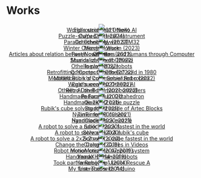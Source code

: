 # Works




<div style="text-align:center; line-height:0;">
<div class="eye_catch">
    <a href="./egaroucid/">
        <img class="img" src="img/egaroucid.png"/>
        <div class="mask">
            <div class="caption">Egaroucid (2021-Now)<br>World's strongest Othello AI</div>
        </div>
    </a>
</div>
<div class="eye_catch">
    <a href="./cuyu_series/">
        <img class="img" src="img/cuyu_series.png"/>
        <div class="mask">
            <div class="caption">CuYu (2021-2024)<br>Puzzle-shaped musical instrument</div>
        </div>
    </a>
</div>


<div class="eye_catch">
    <a href="./cotechnology/">
        <img class="img" src="img/cotechnology.png"/>
        <div class="mask">
            <div class="caption">Cotechnology (2023)<br>Parallel Othello AI with STM32</div>
        </div>
    </a>
</div>

<div class="eye_catch">
    <a href="./winter_cherry_blossom/">
        <img class="img" src="img/winter_cherry_blossom.png"/>
        <div class="mask">
            <div class="caption">Winter Cherry Blossom (2023)<br>Mizuhiki Work</div>
        </div>
    </a>
</div>

<div class="eye_catch">
    <a href="./past_now_future/">
        <img class="img" src="img/past_now_future.png"/>
        <div class="mask">
            <div class="caption">Past/Now/Future (2022)<br>Articles about relation between computers and humans through Computer Othello</div>
        </div>
    </a>
</div>

<div class="eye_catch">
    <a href="./sound_of_othello/">
        <img class="img" src="img/sound_of_othello.png"/>
        <div class="mask">
            <div class="caption">Sounds of Othello (2022)<br>Musicalization of Othello</div>
        </div>
    </a>
</div>

<div class="eye_catch">
    <a href="./isevot/">
        <img class="img" src="img/isevot.png"/>
        <div class="mask">
            <div class="caption">Isevot (2022)<br>Othello played by robots</div>
        </div>
    </a>
</div>

<div class="eye_catch">
    <a href="./computer_othello/">
        <img class="img" src="img/computer_othello.png"/>
        <div class="mask">
            <div class="caption">Computer Othello (2022)<br>Retrofitting "Computer Othello" sold in 1980</div>
        </div>
    </a>
</div>

<div class="eye_catch">
    <a href="./mod_rubikscube_solver_robo/">
        <img class="img" src="img/mod_rubikscube_solver_robo.png"/>
        <div class="mask">
            <div class="caption">Modified Rubik's Cube Solver Robo (2022)<br>Modification of commercialized robots</div>
        </div>
    </a>
</div>

<div class="eye_catch">
    <a href="./egaroucen/">
        <img class="img" src="img/egaroucen.png"/>
        <div class="mask">
            <div class="caption">Egaroucen (2021-2022)<br>World's weakest Othello AI</div>
        </div>
    </a>
</div>

<div class="eye_catch">
    <a href="./retro_othello_ai/">
        <img class="img" src="img/retro_othello_ai.png"/>
        <div class="mask">
            <div class="caption">Retro Othello AI (2021-2022)<br>Othello AI on 8-bit microcontrollers</div>
        </div>
    </a>
</div>

<div class="eye_catch">
    <a href="./padurong/">
        <img class="img" src="img/padurong.png"/>
        <div class="mask">
            <div class="caption">Padurong (2021)<br>Handmade Face Turn Octahedron</div>
        </div>
    </a>
</div>

<div class="eye_catch">
    <a href="./qiaoke/">
        <img class="img" src="img/qiaoke.png"/>
        <div class="mask">
            <div class="caption">QiaoKe (2021)<br>Handmade 2x2x2 cube puzzle</div>
        </div>
    </a>
</div>

<div class="eye_catch">
    <a href="./studth/">
        <img class="img" src="img/studth.png"/>
        <div class="mask">
            <div class="caption">Studth (2021)<br>Rubik's cube solving robot made of Artec Blocks</div>
        </div>
    </a>
</div>

<div class="eye_catch">
    <a href="./nyantimer/">
        <img class="img" src="img/nyantimer.png"/>
        <div class="mask">
            <div class="caption">NyanTimer (2019-2021)<br>Timer for all cubers
        </div>
        </div>
    </a>
</div>

<div class="eye_catch">
    <a href="./nyanclock/">
        <img class="img" src="img/nyanclock.png"/>
        <div class="mask">
            <div class="caption">NyanClock (2020-2021)<br>Handmade clock puzzle</div>
        </div>
    </a>
</div>

<div class="eye_catch">
    <a href="./solock/">
        <img class="img" src="img/solock.png"/>
        <div class="mask">
            <div class="caption">Solock (2020)<br>A robot to solve a rubik's clock fastest in the world</div>
        </div>
    </a>
</div>

<div class="eye_catch">
    <a href="./solvour/">
        <img class="img" src="img/solvour.png"/>
        <div class="mask">
            <div class="caption">Solvour (2020)<br>A robot to solve a 4x4x4 rubik's cube</div>
        </div>
    </a>
</div>

<div class="eye_catch">
    <a href="./soltvvo/">
        <img class="img" src="img/soltvvo.png"/>
        <div class="mask">
            <div class="caption">Soltvvo (2020)<br>A robot to solve a 2x2x2 rubik's cube fastest in the world
            </div>
        </div>
    </a>
</div>

<div class="eye_catch">
    <a href="./crange/">
        <img class="img" src="img/crange.png"/>
        <div class="mask">
            <div class="caption">Crange (2019)<br>Change the Color of Cubes in Videos</div>
        </div>
    </a>
</div>

<div class="eye_catch">
    <a href="./monomotion/">
        <img class="img" src="img/monomotion.png"/>
        <div class="mask">
            <div class="caption">MonoMotion (2017-2019)<br>Robot motion creation support system</div>
        </div>
    </a>
</div>

<div class="eye_catch">
    <a href="./yamax/">
        <img class="img" src="img/yamax.png"/>
        <div class="mask">
            <div class="caption">YamaX (2014-2019)<br>Handmade Humanoid robots</div>
        </div>
    </a>
</div>

<div class="eye_catch">
    <a href="./yamamijuta/">
        <img class="img" src="img/yamamijuta.png"/>
        <div class="mask">
            <div class="caption">Yamamijuta-1 (2014)<br>Took part in RoboCup Junior Rescue A</div>
        </div>
    </a>
</div>

<div class="eye_catch">
    <a href="./linetracer/">
        <img class="img" src="img/linetracer.png"/>
        <div class="mask">
            <div class="caption">Line Tracer (2014)<br>My first robot with Arduino</div>
        </div>
    </a>
</div>
</div>
